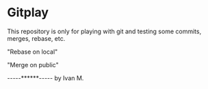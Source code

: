 # Gitplay

This repository is only for playing with git and testing
some commits, merges, rebase, etc.

"Rebase on local"

"Merge on public"

-----******-----
by Ivan M.
